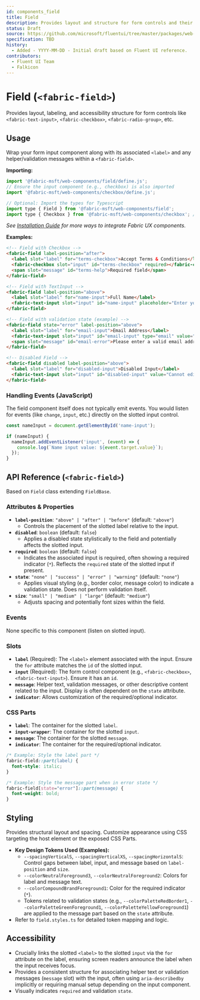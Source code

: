 ```yaml
---
id: components_field
title: Field
description: Provides layout and structure for form controls and their labels.
status: Draft
source: https://github.com/microsoft/fluentui/tree/master/packages/web-components/src/field
specification: TBD
history:
  - Added - YYYY-MM-DD - Initial draft based on Fluent UI reference.
contributors:
  - Fluent UI Team
  - Falkicon
---
```


# Field (`<fabric-field>`)

Provides layout, labeling, and accessibility structure for form controls like `<fabric-text-input>`, `<fabric-checkbox>`, `<fabric-radio-group>`, etc.

## Usage

Wrap your form input component along with its associated `<label>` and any helper/validation messages within a `<fabric-field>`.

**Importing:**

```javascript
import '@fabric-msft/web-components/field/define.js';
// Ensure the input component (e.g., checkbox) is also imported
import '@fabric-msft/web-components/checkbox/define.js';

// Optional: Import the types for Typescript
import type { Field } from '@fabric-msft/web-components/field';
import type { Checkbox } from '@fabric-msft/web-components/checkbox'; // Example input type
```

*See [Installation Guide](../../guides/installation.md) for more ways to integrate Fabric UX components.*

**Examples:**

```html
<!-- Field with Checkbox -->
<fabric-field label-position="after">
  <label slot="label" for="terms-checkbox">Accept Terms & Conditions</label>
  <fabric-checkbox slot="input" id="terms-checkbox" required></fabric-checkbox>
  <span slot="message" id="terms-help">Required field</span>
</fabric-field>

<!-- Field with TextInput -->
<fabric-field label-position="above">
  <label slot="label" for="name-input">Full Name</label>
  <fabric-text-input slot="input" id="name-input" placeholder="Enter your name"></fabric-text-input>
</fabric-field>

<!-- Field with validation state (example) -->
<fabric-field state="error" label-position="above">
  <label slot="label" for="email-input">Email Address</label>
  <fabric-text-input slot="input" id="email-input" type="email" value="invalid-email"></fabric-text-input>
  <span slot="message" id="email-error">Please enter a valid email address.</span>
</fabric-field>

<!-- Disabled Field -->
<fabric-field disabled label-position="above">
  <label slot="label" for="disabled-input">Disabled Input</label>
  <fabric-text-input slot="input" id="disabled-input" value="Cannot edit"></fabric-text-input>
</fabric-field>
```

### Handling Events (JavaScript)

The field component itself does not typically emit events. You would listen for events (like `change`, `input`, etc.) directly on the slotted input control.

```javascript
const nameInput = document.getElementById('name-input');

if (nameInput) {
  nameInput.addEventListener('input', (event) => {
    console.log(`Name input value: ${event.target.value}`);
  });
}
```

## API Reference (`<fabric-field>`)

Based on `Field` class extending `FieldBase`.

### Attributes & Properties

*   **`label-position`**: `"above" | "after" | "before"` (default: `"above"`)
    *   Controls the placement of the slotted label relative to the input.
*   **`disabled`**: `boolean` (default: `false`)
    *   Applies a disabled state stylistically to the field and potentially affects the slotted input.
*   **`required`**: `boolean` (default: `false`)
    *   Indicates the associated input is required, often showing a required indicator (`*`). Reflects the `required` state of the slotted input if present.
*   **`state`**: `"none" | "success" | "error" | "warning"` (default: `"none"`)
    *   Applies visual styling (e.g., border color, message color) to indicate a validation state. Does not perform validation itself.
*   **`size`**: `"small" | "medium" | "large"` (default: `"medium"`)
    *   Adjusts spacing and potentially font sizes within the field.

### Events

None specific to this component (listen on slotted input).

### Slots

*   **`label`** (Required): The `<label>` element associated with the input. Ensure the `for` attribute matches the `id` of the slotted input.
*   **`input`** (Required): The form control component (e.g., `<fabric-checkbox>`, `<fabric-text-input>`). Ensure it has an `id`.
*   **`message`**: Helper text, validation messages, or other descriptive content related to the input. Display is often dependent on the `state` attribute.
*   **`indicator`**: Allows customization of the required/optional indicator.

### CSS Parts

*   **`label`**: The container for the slotted `label`.
*   **`input-wrapper`**: The container for the slotted `input`.
*   **`message`**: The container for the slotted `message`.
*   **`indicator`**: The container for the required/optional indicator.

```css
/* Example: Style the label part */
fabric-field::part(label) {
  font-style: italic;
}

/* Example: Style the message part when in error state */
fabric-field[state="error"]::part(message) {
  font-weight: bold;
}
```

## Styling

Provides structural layout and spacing. Customize appearance using CSS targeting the host element or the exposed CSS Parts.

*   **Key Design Tokens Used (Examples):**
    *   `--spacingVerticalS`, `--spacingVerticalXS`, `--spacingHorizontalS`: Control gaps between label, input, and message based on `label-position` and `size`.
    *   `--colorNeutralForeground3`, `--colorNeutralForeground2`: Colors for label and message text.
    *   `--colorCompoundBrandForeground1`: Color for the required indicator (`*`).
    *   Tokens related to validation states (e.g., `--colorPaletteRedBorder1`, `--colorPaletteGreenForeground1`, `--colorPaletteYellowForeground1`) are applied to the message part based on the `state` attribute.
*   Refer to `field.styles.ts` for detailed token mapping and logic.

## Accessibility

*   Crucially links the slotted `<label>` to the slotted `input` via the `for` attribute on the label, ensuring screen readers announce the label when the input receives focus.
*   Provides a consistent structure for associating helper text or validation messages (`message` slot) with the input, often using `aria-describedby` implicitly or requiring manual setup depending on the input component.
*   Visually indicates `required` and validation `state`. 